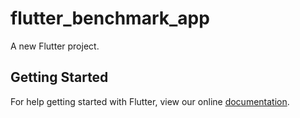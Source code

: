 # flutter_benchmark_app

A new Flutter project.

## Getting Started

For help getting started with Flutter, view our online
[documentation](https://flutter.io/).
